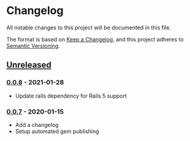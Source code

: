 # Changelog

All notable changes to this project will be documented in this file.

The format is based on [Keep a Changelog](https://keepachangelog.com/en/1.0.0/),
and this project adheres to [Semantic Versioning](https://semver.org/spec/v2.0.0.html).

## [Unreleased]
### [0.0.8] - 2021-01-28
* Update rails dependency for Rails 5 support

### [0.0.7] - 2020-01-15

* Add a changelog
* Setup automated gem publishing

[Unreleased]: https://github.com/zaikio/zaikio-webhooks/compare/v0.0.8...HEAD
[0.0.8]: https://github.com/zaikio/zaikio-webhooks/compare/v0.0.7...v0.0.8
[0.0.7]: https://github.com/zaikio/zaikio-webhooks/compare/55b26b3ea3982f13814d5b96e8650001f43fdc07...v0.0.7
